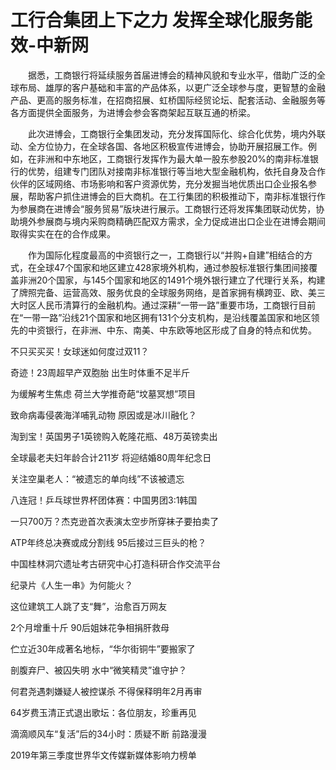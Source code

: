 # 工行合集团上下之力 发挥全球化服务能效-中新网

　　据悉，工商银行将延续服务首届进博会的精神风貌和专业水平，借助广泛的全球布局、雄厚的客户基础和丰富的产品体系，以更广泛全球参与度，更智慧的金融产品、更高的服务标准，在招商招展、虹桥国际经贸论坛、配套活动、金融服务等各方面提供全面服务，为进博会参会客商架起互联互通的桥梁。

　　此次进博会，工商银行全集团发动，充分发挥国际化、综合化优势，境内外联动、全方位协力，在全球各国、各地区积极宣传进博会，协助开展招展工作。例如，在非洲和中东地区，工商银行发挥作为最大单一股东参股20%的南非标准银行的优势，组建专门团队对接南非标准银行等当地大型金融机构，依托自身及合作伙伴的区域网络、市场影响和客户资源优势，充分发掘当地优质出口企业报名参展，帮助客户抓住进博会的巨大商机。在工行集团的积极推动下，南非标准银行作为参展商在进博会“服务贸易”版块进行展示。工商银行还将发挥集团联动优势，协助境外参展商与境内采购商精确匹配双方需求，全力促成进出口企业在进博会期间取得实实在在的合作成果。

　　作为国际化程度最高的中资银行之一，工商银行以“并购+自建”相结合的方式，在全球47个国家和地区建立428家境外机构，通过参股标准银行集团间接覆盖非洲20个国家，与145个国家和地区的1491个境外银行建立了代理行关系，构建了牌照完备、运营高效、服务优良的全球服务网络，是首家拥有横跨亚、欧、美三大时区人民币清算行的金融机构。通过深耕“一带一路”重要市场，工商银行目前在“一带一路”沿线21个国家和地区拥有131个分支机构，是沿线覆盖国家和地区领先的中资银行，在非洲、中东、南美、中东欧等地区形成了自身的特点和优势。

不只买买买！女球迷如何度过双11？

奇迹！23周超早产双胞胎 出生时体重不足半斤

为缓解考生焦虑 荷兰大学推奇葩“坟墓冥想”项目

致命病毒侵袭海洋哺乳动物 原因或是冰川融化？

淘到宝！英国男子1英镑购入乾隆花瓶、48万英镑卖出

全球最老夫妇年龄合计211岁 将迎结婚80周年纪念日

关注空巢老人：“被遗忘的单向线”不该被遗忘

八连冠！乒乓球世界杯团体赛：中国男团3:1韩国

一只700万？杰克逊首次表演太空步所穿袜子要拍卖了

ATP年终总决赛或成分割线 95后接过三巨头的枪？

中国桂林洞穴遗址考古研究中心打造科研合作交流平台

纪录片《人生一串》为何能火？ 

这位建筑工人跳了支“舞”，治愈百万网友

2个月增重十斤 90后姐妹花争相捐肝救母

伫立近30年成著名地标，“华尔街铜牛”要搬家了

剖腹弃尸、被囚失明 水中“微笑精灵”谁守护？

何君尧遇刺嫌疑人被控谋杀 不得保释明年2月再审

64岁费玉清正式退出歌坛：各位朋友，珍重再见

滴滴顺风车“复活”后的34小时：质疑不断 前路漫漫

2019年第三季度世界华文传媒新媒体影响力榜单
